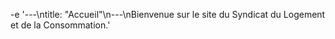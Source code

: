 -e '---\ntitle: "Accueil"\n---\nBienvenue sur le site du Syndicat du Logement et de la Consommation.' 
